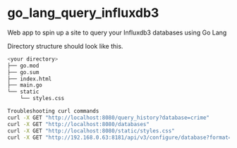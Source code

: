 # go_lang_query_influxdb3
Web app to spin up a site to query your Influxdb3 databases using Go Lang

Directory structure should look like this. 

```bash
<your directory>
├── go.mod
├── go.sum
├── index.html
├── main.go
└── static
    └── styles.css

Troubleshooting curl commands
curl -X GET "http://localhost:8080/query_history?database=crime"
curl -X GET "http://localhost:8080/databases"
curl -X GET "http://localhost:8080/static/styles.css"
curl -X GET "http://192.168.0.63:8181/api/v3/configure/database?format=json" -H "Authorization: Bearer $TOKEN"



